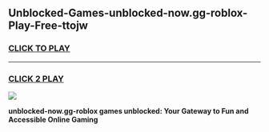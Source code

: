 
## Unblocked-Games-unblocked-now.gg-roblox-Play-Free-ttojw
<h3>
<a href="https://premium76.site?title=unblocked-now.gg-roblox&ref=12A">CLICK TO PLAY</a></h3>
<hr>

<h3>
<a href="https://premium76.site?title=unblocked-now.gg-roblox&ref=12A">CLICK 2 PLAY</a>
  
</h3>

<a href="https://premium76.site?title=unblocked-now.gg-roblox&ref=12A"><img src="https://clearcache.store/games.png"></a>


**unblocked-now.gg-roblox games unblocked: Your Gateway to Fun and Accessible Online Gaming**
